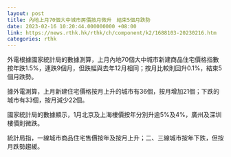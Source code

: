 ```yaml
---
layout: post
title: 內地上月70個大中城市房價按月微升　結束5個月跌勢
date: 2023-02-16 10:20:44.000000000 +08:00
link: https://news.rthk.hk/rthk/ch/component/k2/1688103-20230216.htm
categories: rthk
---
```


外電根據國家統計局的數據測算，上月內地70個大中城市新建商品住宅價格指數按年跌1.5%，連跌9個月，但跌幅與去年12月相同；按月比較則回升0.1%，結束5個月跌勢。

據外電測算，上月新建住宅價格按月上升的城市有36個，按月增加21個；下跌的城市有33個，按月減少22個。

國家統計局的數據顯示，1月北京及上海樓價按年分別升逾5%及4%，廣州及深圳樓價則微跌。

統計局指，一線城市商品住宅售價按年及按月上升；二、三線城市按年下跌，但按月跌勢趨緩。
